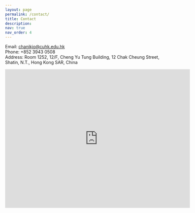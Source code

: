 ```yaml
---
layout: page
permalink: /contact/
title: Contact
description: 
nav: true
nav_order: 4
---
```


Email: <a href = "mailto:chanikjo@cuhk.edu.hk">chanikjo@cuhk.edu.hk</a> 
<br> Phone: +852 3943 0508
<br> Address: Room 1252, 12/F, Cheng Yu Tung Building, 12 Chak Cheung Street, Shatin, N.T., Hong Kong SAR, China


<div class="map-container">
    <iframe 
        src="https://maps.app.goo.gl/1jJ4jkHaWHpMny8H6" 
        width="600" 
        height="450" 
        style="border:0;" 
        allowfullscreen="" 
        loading="lazy" 
        referrerpolicy="no-referrer-when-downgrade">
    </iframe>
</div>

